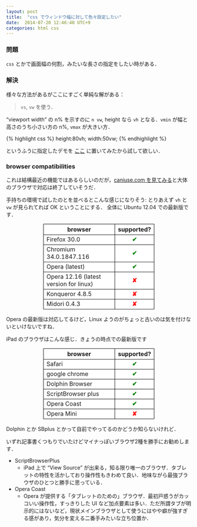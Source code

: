 ```yaml
---
layout: post
title:  "css でウィンドウ幅に対して色々設定したい"
date:  2014-07-20 12:46:40 UTC+9
categories: html css
---
```


### 問題
`css` とかで画面幅の何割，みたいな長さの指定をしたい時がある．

### 解決
様々な方法があるがここにすごく単純な解がある：

> `vs`, `vw` を使う．

“viewport width” の n% を示すのに `n vw`, height なら `vh` となる．`vmin` が幅と高さのうち小さい方の n%, `vmax` が大きい方．

{% highlight css %}
height:80vh;
width:50vw;
{% endhighlight %}

というふうに指定したデモを [ここ](http://lesguillemets.github.io/playard-jscsshtml/html5features/vh.html) に置いてみたから試して欲しい．

### browser compatibilities

これは結構最近の機能ではあるらしいのだが，[caniuse.com を見てみる](http://caniuse.com/viewport-units)と大体のブラウザで対応は終了していそうだ．

手持ちの環境で試したのとを並べるとこんな感じになりそう: とりあえず `vh` と `vw` が見られてれば OK ということにする．
全体に Ubuntu 12.04 での最新版です．

<style>
  table{
    width:60%;
    margin-left: auto;
    margin-right: auto;
    border-collapse: collapse;
    background-color:white;
  }
  th,td,tr{
    border:1px solid black;
    padding-left:0.5em;
    padding-right:0.5em;
  }
  th {
    text-align:center;
  }
  tr {
    display:table-row;
  }
  td.support{
    border:1px solid black;
    text-align:center;
    width:30%;
  }
  td.supported{
    font-weight:bold;
    color:green;
  }
  td.unsupported{
    font-weight:bold;
    color:red;
  }
</style>
<table>
  <tr>
    <th>browser</th>
    <th>supported?</th>
  </tr>
  <tr>
    <td class="browser">Firefox 30.0</td>
    <td class="support supported"> ✔ </td>
  </tr>
  <tr>
    <td class="browser">Chromium 34.0.1847.116</td>
    <td class="support supported"> ✔ </td>
  </tr>
  <tr>
    <td class="browser">Opera (latest)</td>
    <td class="support supported"> ✔ </td>
  </tr>
  <tr>
    <td class="browser">Opera 12.16 (latest version for linux)</td>
    <td class="support unsupported"> ✘ </td>
  </tr>
  <tr>
    <td class="browser">Konqueror 4.8.5</td>
    <td class="support unsupported"> ✘ </td>
  </tr>
  <tr>
    <td class="browser">Midori 0.4.3</td>
    <td class="support unsupported"> ✘ </td>
  </tr>
</table>

Opera の最新版は対応してるけど，Linux ようのがちょっと古いのは気を付けないといけないですね．

iPad のブラウザはこんな感じ．きょうの時点での最新版です

<table>
  <tr>
    <th>browser</th>
    <th>supported?</th>
  </tr>
  <tr>
    <td class="browser">Safari</td>
    <td class="support supported"> ✔ </td>
  </tr>
  <tr>
    <td class="browser">google chrome</td>
    <td class="support supported"> ✔ </td>
  </tr>
  <tr>
    <td class="browser">Dolphin Browser</td>
    <td class="support supported"> ✔ </td>
  </tr>
  <tr>
    <td class="browser">ScriptBrowser plus</td>
    <td class="support supported"> ✔ </td>
  </tr>
  <tr>
    <td class="browser">Opera Coast</td>
    <td class="support supported"> ✔ </td>
  </tr>
  <tr>
    <td class="browser">Opera Mini</td>
    <td class="support unsupported"> ✘ </td>
  </tr>
</table>

Dolphin とか SBplus とかって自前でやってるのかどうか知らないけれど．

いずれ記事書くつもりでいたけどマイナっぽいブラウザ2種を勝手にお勧めします．

* ScriptBrowserPlus
  - iPad 上で “View Source” が出来る，知る限り唯一のブラウザ．タブレットの特性を活かしており操作性もきわめて良い．地味ながら最強ブラウザのひとつと勝手に思っている．
* Opera Coast
  - Opera が提供する「タブレットのための」ブラウザ．最初戸惑うがカッコいい操作性，すっきりした UI など加点要素は多い．ただ所謂タブが明示的にはないなど，現状メインブラウザとして使うにはやや癖が強すぎる感があり，気分を変える二番手みたいな立ち位置か．
